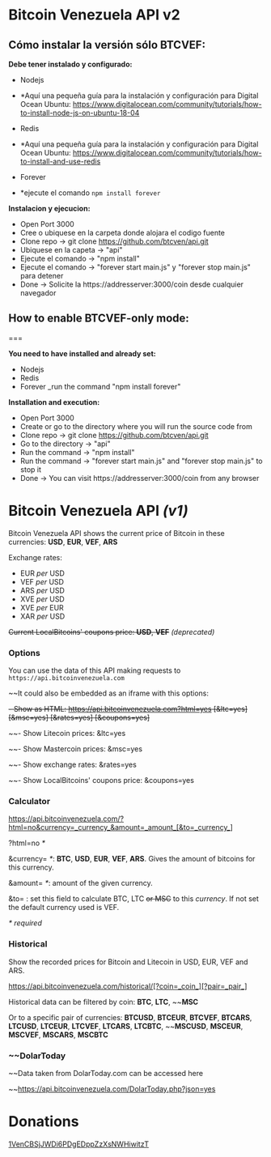 Bitcoin Venezuela API v2
===

## Cómo instalar la versión sólo BTCVEF:

**Debe tener instalado y configurado:**

- Nodejs

 - *Aquí una pequeña guía para la instalación y configuración para Digital Ocean Ubuntu:
  https://www.digitalocean.com/community/tutorials/how-to-install-node-js-on-ubuntu-18-04

- Redis

 - *Aquí una pequeña guía para la instalación y configuración para Digital Ocean Ubuntu:
  https://www.digitalocean.com/community/tutorials/how-to-install-and-use-redis

- Forever
 
 - *ejecute el comando `npm install forever`

**Instalacion y ejecucion:**

- Open Port 3000
- Cree o ubiquese en la carpeta donde alojara el codigo fuente
- Clone repo -> git clone https://github.com/btcven/api.git
- Ubiquese en la capeta -> "api"
- Ejecute el comando -> "npm install"
- Ejecute el comando -> "forever start main.js" y "forever stop main.js" para detener
- Done -> Solicite la https://addresserver:3000/coin desde cualquier navegador

## How to enable BTCVEF-only mode:
===

**You need to have installed and already set:**
- Nodejs
- Redis
- Forever
 _run the command "npm install forever"

**Installation and execution:**

- Open Port 3000
- Create or go to the directory where you will run the source code from
- Clone repo -> git clone https://github.com/btcven/api.git
- Go to the directory -> "api"
- Run the command -> "npm install"
- Run the command -> "forever start main.js" and "forever stop main.js" to stop it
- Done -> You can visit https://addresserver:3000/coin from any browser


Bitcoin Venezuela API *(v1)*
===
Bitcoin Venezuela API shows the current price of Bitcoin in these currencies: **USD**, **EUR**, **VEF**, **ARS**

Exchange rates:

- EUR _per_ USD
- VEF _per_ USD
- ARS _per_ USD
- XVE _per_ USD
- XVE _per_ EUR
- XAR _per_ USD

~~Current LocalBitcoins' coupons price: **USD**, **VEF**~~ *(deprecated)*

### Options

You can use the data of this API making requests to `https://api.bitcoinvenezuela.com`

~~It could also be embedded as an iframe with this options:

~~- Show as HTML: https://api.bitcoinvenezuela.com?html=yes [&ltc=yes] [&msc=yes] [&rates=yes] [&coupons=yes]~~

~~- Show Litecoin prices: &ltc=yes

~~- Show Mastercoin prices: &msc=yes

~~- Show exchange rates: &rates=yes

~~- Show LocalBitcoins' coupons price: &coupons=yes


### Calculator

https://api.bitcoinvenezuela.com/?html=no&currency=_currency_&amount=_amount_[&to=_currency_]

?html=no _*_

&currency= _*_: **BTC**, **USD**, **EUR**, **VEF**, **ARS**. Gives the amount of bitcoins for this currency.

&amount= _*_: amount of the given currency.

&to= : set this field to calculate BTC, LTC ~~or MSC~~ to this _currency_. If not set the default currency used is VEF.

_* required_

### Historical

Show the recorded prices for Bitcoin and Litecoin in USD, EUR, VEF and ARS.

https://api.bitcoinvenezuela.com/historical/[?coin=_coin_][?pair=_pair_]

Historical data can be filtered by coin: **BTC**, **LTC**, ~~**MSC**

Or to a specific pair of currencies: **BTCUSD**, **BTCEUR**, **BTCVEF**, **BTCARS**, **LTCUSD**, **LTCEUR**, **LTCVEF**, **LTCARS**, **LTCBTC**, ~~**MSCUSD**, **MSCEUR**, **MSCVEF**, **MSCARS**, **MSCBTC**


### ~~DolarToday

~~Data taken from DolarToday.com can be accessed here

~~https://api.bitcoinvenezuela.com/DolarToday.php?json=yes


# Donations

<a href="bitcoin:1VenCBSjJWDi6PDgEDppZzXsNWHiwitzT">1VenCBSjJWDi6PDgEDppZzXsNWHiwitzT</a>

